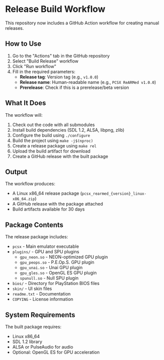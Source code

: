 # Release Build Workflow

This repository now includes a GitHub Action workflow for creating manual releases.

## How to Use

1. Go to the "Actions" tab in the GitHub repository
2. Select "Build Release" workflow
3. Click "Run workflow"
4. Fill in the required parameters:
   - **Release tag**: Version tag (e.g., `v1.0.0`)
   - **Release name**: Human-readable name (e.g., `PCSX ReARMed v1.0.0`)
   - **Prerelease**: Check if this is a prerelease/beta version

## What It Does

The workflow will:
1. Check out the code with all submodules
2. Install build dependencies (SDL 1.2, ALSA, libpng, zlib)
3. Configure the build using `./configure`
4. Build the project using `make -j$(nproc)`
5. Create a release package using `make rel`
6. Upload the build artifact for download
7. Create a GitHub release with the built package

## Output

The workflow produces:
- A Linux x86_64 release package (`pcsx_rearmed_{version}_linux-x86_64.zip`)
- A GitHub release with the package attached
- Build artifacts available for 30 days

## Package Contents

The release package includes:
- `pcsx` - Main emulator executable
- `plugins/` - GPU and SPU plugins
  - `gpu_neon.so` - NEON-optimized GPU plugin
  - `gpu_peops.so` - P.E.Op.S. GPU plugin  
  - `gpu_unai.so` - Unai GPU plugin
  - `gpu_gles.so` - OpenGL ES GPU plugin
  - `spunull.so` - Null SPU plugin
- `bios/` - Directory for PlayStation BIOS files
- `skin/` - UI skin files
- `readme.txt` - Documentation
- `COPYING` - License information

## System Requirements

The built package requires:
- Linux x86_64
- SDL 1.2 library
- ALSA or PulseAudio for audio
- Optional: OpenGL ES for GPU acceleration